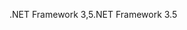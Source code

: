<span data-ttu-id="4b06b-101">.NET Framework 3,5</span><span class="sxs-lookup"><span data-stu-id="4b06b-101">.NET Framework 3.5</span></span>